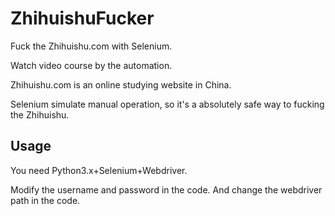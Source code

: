 # ZhihuishuFucker

Fuck the Zhihuishu.com with Selenium.

Watch video course by the automation.

Zhihuishu.com is an online studying website in China.

Selenium simulate manual operation, so it's a absolutely safe way to fucking the Zhihuishu.

## Usage

You need Python3.x+Selenium+Webdriver.

Modify the username and password in the code. And change the webdriver path in the code.